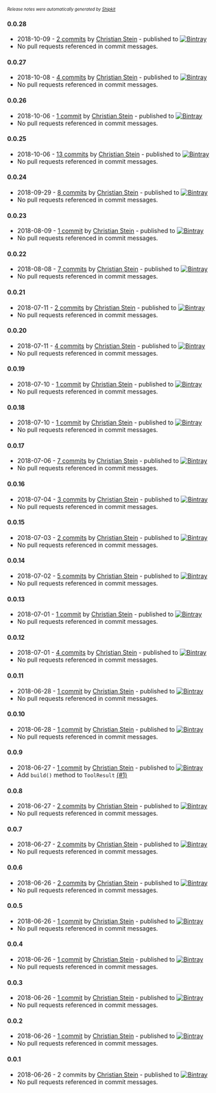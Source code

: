 <sup><sup>*Release notes were automatically generated by [Shipkit](http://shipkit.org/)*</sup></sup>

#### 0.0.28
 - 2018-10-09 - [2 commits](https://github.com/sormuras/bartholdy/compare/v0.0.27...v0.0.28) by [Christian Stein](https://github.com/sormuras) - published to [![Bintray](https://img.shields.io/badge/Bintray-0.0.28-green.svg)](https://bintray.com/sormuras/maven/bartholdy/0.0.28)
 - No pull requests referenced in commit messages.

#### 0.0.27
 - 2018-10-08 - [4 commits](https://github.com/sormuras/bartholdy/compare/v0.0.26...v0.0.27) by [Christian Stein](https://github.com/sormuras) - published to [![Bintray](https://img.shields.io/badge/Bintray-0.0.27-green.svg)](https://bintray.com/sormuras/maven/bartholdy/0.0.27)
 - No pull requests referenced in commit messages.

#### 0.0.26
 - 2018-10-06 - [1 commit](https://github.com/sormuras/bartholdy/compare/v0.0.25...v0.0.26) by [Christian Stein](https://github.com/sormuras) - published to [![Bintray](https://img.shields.io/badge/Bintray-0.0.26-green.svg)](https://bintray.com/sormuras/maven/bartholdy/0.0.26)
 - No pull requests referenced in commit messages.

#### 0.0.25
 - 2018-10-06 - [13 commits](https://github.com/sormuras/bartholdy/compare/v0.0.24...v0.0.25) by [Christian Stein](https://github.com/sormuras) - published to [![Bintray](https://img.shields.io/badge/Bintray-0.0.25-green.svg)](https://bintray.com/sormuras/maven/bartholdy/0.0.25)
 - No pull requests referenced in commit messages.

#### 0.0.24
 - 2018-09-29 - [8 commits](https://github.com/sormuras/bartholdy/compare/v0.0.23...v0.0.24) by [Christian Stein](https://github.com/sormuras) - published to [![Bintray](https://img.shields.io/badge/Bintray-0.0.24-green.svg)](https://bintray.com/sormuras/maven/bartholdy/0.0.24)
 - No pull requests referenced in commit messages.

#### 0.0.23
 - 2018-08-09 - [1 commit](https://github.com/sormuras/bartholdy/compare/v0.0.22...v0.0.23) by [Christian Stein](https://github.com/sormuras) - published to [![Bintray](https://img.shields.io/badge/Bintray-0.0.23-green.svg)](https://bintray.com/sormuras/maven/bartholdy/0.0.23)
 - No pull requests referenced in commit messages.

#### 0.0.22
 - 2018-08-08 - [7 commits](https://github.com/sormuras/bartholdy/compare/v0.0.21...v0.0.22) by [Christian Stein](https://github.com/sormuras) - published to [![Bintray](https://img.shields.io/badge/Bintray-0.0.22-green.svg)](https://bintray.com/sormuras/maven/bartholdy/0.0.22)
 - No pull requests referenced in commit messages.

#### 0.0.21
 - 2018-07-11 - [2 commits](https://github.com/sormuras/bartholdy/compare/v0.0.20...v0.0.21) by [Christian Stein](https://github.com/sormuras) - published to [![Bintray](https://img.shields.io/badge/Bintray-0.0.21-green.svg)](https://bintray.com/sormuras/maven/bartholdy/0.0.21)
 - No pull requests referenced in commit messages.

#### 0.0.20
 - 2018-07-11 - [4 commits](https://github.com/sormuras/bartholdy/compare/v0.0.19...v0.0.20) by [Christian Stein](https://github.com/sormuras) - published to [![Bintray](https://img.shields.io/badge/Bintray-0.0.20-green.svg)](https://bintray.com/sormuras/maven/bartholdy/0.0.20)
 - No pull requests referenced in commit messages.

#### 0.0.19
 - 2018-07-10 - [1 commit](https://github.com/sormuras/bartholdy/compare/v0.0.18...v0.0.19) by [Christian Stein](https://github.com/sormuras) - published to [![Bintray](https://img.shields.io/badge/Bintray-0.0.19-green.svg)](https://bintray.com/sormuras/maven/bartholdy/0.0.19)
 - No pull requests referenced in commit messages.

#### 0.0.18
 - 2018-07-10 - [1 commit](https://github.com/sormuras/bartholdy/compare/v0.0.17...v0.0.18) by [Christian Stein](https://github.com/sormuras) - published to [![Bintray](https://img.shields.io/badge/Bintray-0.0.18-green.svg)](https://bintray.com/sormuras/maven/bartholdy/0.0.18)
 - No pull requests referenced in commit messages.

#### 0.0.17
 - 2018-07-06 - [7 commits](https://github.com/sormuras/bartholdy/compare/v0.0.16...v0.0.17) by [Christian Stein](https://github.com/sormuras) - published to [![Bintray](https://img.shields.io/badge/Bintray-0.0.17-green.svg)](https://bintray.com/sormuras/maven/bartholdy/0.0.17)
 - No pull requests referenced in commit messages.

#### 0.0.16
 - 2018-07-04 - [3 commits](https://github.com/sormuras/bartholdy/compare/v0.0.15...v0.0.16) by [Christian Stein](https://github.com/sormuras) - published to [![Bintray](https://img.shields.io/badge/Bintray-0.0.16-green.svg)](https://bintray.com/sormuras/maven/bartholdy/0.0.16)
 - No pull requests referenced in commit messages.

#### 0.0.15
 - 2018-07-03 - [2 commits](https://github.com/sormuras/bartholdy/compare/v0.0.14...v0.0.15) by [Christian Stein](https://github.com/sormuras) - published to [![Bintray](https://img.shields.io/badge/Bintray-0.0.15-green.svg)](https://bintray.com/sormuras/maven/bartholdy/0.0.15)
 - No pull requests referenced in commit messages.

#### 0.0.14
 - 2018-07-02 - [5 commits](https://github.com/sormuras/bartholdy/compare/v0.0.13...v0.0.14) by [Christian Stein](https://github.com/sormuras) - published to [![Bintray](https://img.shields.io/badge/Bintray-0.0.14-green.svg)](https://bintray.com/sormuras/maven/bartholdy/0.0.14)
 - No pull requests referenced in commit messages.

#### 0.0.13
 - 2018-07-01 - [1 commit](https://github.com/sormuras/bartholdy/compare/v0.0.12...v0.0.13) by [Christian Stein](https://github.com/sormuras) - published to [![Bintray](https://img.shields.io/badge/Bintray-0.0.13-green.svg)](https://bintray.com/sormuras/maven/bartholdy/0.0.13)
 - No pull requests referenced in commit messages.

#### 0.0.12
 - 2018-07-01 - [4 commits](https://github.com/sormuras/bartholdy/compare/v0.0.11...v0.0.12) by [Christian Stein](https://github.com/sormuras) - published to [![Bintray](https://img.shields.io/badge/Bintray-0.0.12-green.svg)](https://bintray.com/sormuras/maven/bartholdy/0.0.12)
 - No pull requests referenced in commit messages.

#### 0.0.11
 - 2018-06-28 - [1 commit](https://github.com/sormuras/bartholdy/compare/v0.0.10...v0.0.11) by [Christian Stein](https://github.com/sormuras) - published to [![Bintray](https://img.shields.io/badge/Bintray-0.0.11-green.svg)](https://bintray.com/sormuras/maven/bartholdy/0.0.11)
 - No pull requests referenced in commit messages.

#### 0.0.10
 - 2018-06-28 - [1 commit](https://github.com/sormuras/bartholdy/compare/v0.0.9...v0.0.10) by [Christian Stein](https://github.com/sormuras) - published to [![Bintray](https://img.shields.io/badge/Bintray-0.0.10-green.svg)](https://bintray.com/sormuras/maven/bartholdy/0.0.10)
 - No pull requests referenced in commit messages.

#### 0.0.9
 - 2018-06-27 - [1 commit](https://github.com/sormuras/bartholdy/compare/v0.0.8...v0.0.9) by [Christian Stein](https://github.com/sormuras) - published to [![Bintray](https://img.shields.io/badge/Bintray-0.0.9-green.svg)](https://bintray.com/sormuras/maven/bartholdy/0.0.9)
 - Add `build()` method to `ToolResult` [(#1)](https://github.com/sormuras/bartholdy/issues/1)

#### 0.0.8
 - 2018-06-27 - [2 commits](https://github.com/sormuras/bartholdy/compare/v0.0.7...v0.0.8) by [Christian Stein](https://github.com/sormuras) - published to [![Bintray](https://img.shields.io/badge/Bintray-0.0.8-green.svg)](https://bintray.com/sormuras/maven/bartholdy/0.0.8)
 - No pull requests referenced in commit messages.

#### 0.0.7
 - 2018-06-27 - [2 commits](https://github.com/sormuras/bartholdy/compare/v0.0.6...v0.0.7) by [Christian Stein](https://github.com/sormuras) - published to [![Bintray](https://img.shields.io/badge/Bintray-0.0.7-green.svg)](https://bintray.com/sormuras/maven/bartholdy/0.0.7)
 - No pull requests referenced in commit messages.

#### 0.0.6
 - 2018-06-26 - [2 commits](https://github.com/sormuras/bartholdy/compare/v0.0.5...v0.0.6) by [Christian Stein](https://github.com/sormuras) - published to [![Bintray](https://img.shields.io/badge/Bintray-0.0.6-green.svg)](https://bintray.com/sormuras/maven/bartholdy/0.0.6)
 - No pull requests referenced in commit messages.

#### 0.0.5
 - 2018-06-26 - [1 commit](https://github.com/sormuras/bartholdy/compare/v0.0.4...v0.0.5) by [Christian Stein](https://github.com/sormuras) - published to [![Bintray](https://img.shields.io/badge/Bintray-0.0.5-green.svg)](https://bintray.com/sormuras/maven/bartholdy/0.0.5)
 - No pull requests referenced in commit messages.

#### 0.0.4
 - 2018-06-26 - [1 commit](https://github.com/sormuras/bartholdy/compare/v0.0.3...v0.0.4) by [Christian Stein](https://github.com/sormuras) - published to [![Bintray](https://img.shields.io/badge/Bintray-0.0.4-green.svg)](https://bintray.com/sormuras/maven/bartholdy/0.0.4)
 - No pull requests referenced in commit messages.

#### 0.0.3
 - 2018-06-26 - [1 commit](https://github.com/sormuras/bartholdy/compare/v0.0.2...v0.0.3) by [Christian Stein](https://github.com/sormuras) - published to [![Bintray](https://img.shields.io/badge/Bintray-0.0.3-green.svg)](https://bintray.com/sormuras/maven/bartholdy/0.0.3)
 - No pull requests referenced in commit messages.

#### 0.0.2
 - 2018-06-26 - [1 commit](https://github.com/sormuras/bartholdy/compare/v0.0.1...v0.0.2) by [Christian Stein](https://github.com/sormuras) - published to [![Bintray](https://img.shields.io/badge/Bintray-0.0.2-green.svg)](https://bintray.com/sormuras/maven/bartholdy/0.0.2)
 - No pull requests referenced in commit messages.

#### 0.0.1
 - 2018-06-26 - 2 commits by [Christian Stein](https://github.com/sormuras) - published to [![Bintray](https://img.shields.io/badge/Bintray-0.0.1-green.svg)](https://bintray.com/sormuras/maven/sormuras-bartholdy/0.0.1)
 - No pull requests referenced in commit messages.

